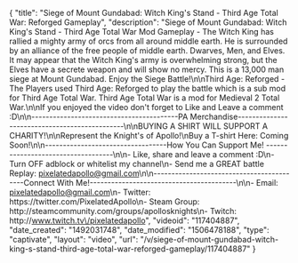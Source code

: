 {
    "title": "Siege of Mount Gundabad: Witch King's Stand - Third Age Total War: Reforged Gameplay",
    "description": "Siege of Mount Gundabad: Witch King's Stand - Third Age Total War Mod Gameplay - The Witch King has rallied a mighty army of orcs from all around middle earth.  He is surrounded by an alliance of the free people of middle earth.  Dwarves, Men, and Elves. It may appear that the Witch King's army is overwhelming strong, but the Elves have a secrete weapon and will show no mercy.  This is a 13,000 man siege at Mount Gundabad.  Enjoy the Siege Battle!\n\nThird Age: Reforged - The Players used Third Age: Reforged to play the battle which is a sub mod for Third Age Total War.  Third Age Total War is a mod for Medieval 2 Total War.\n\nIf you enjoyed the video don't forget to Like and Leave a comment :D\n\n-----------------------------------------PA Merchandise----------------------------------------------\n\nBUYING A SHIRT WILL SUPPORT A CHARITY!\n\nRepresent the Knight's of Apollo!\nBuy a T-shirt Here: Coming Soon!\n\n----------------------------------How You Can Support Me! -----------------------------------\n\n- Like, share and leave a comment :D\n- Turn OFF adblock or whitelist my channel\n- Send me a GREAT battle Replay: pixelatedapollo@gmail.com\n\n------------------------------------------Connect With Me!-----------------------------------------\n\n- Email: pixelatedapollo@gmail.com\n- Twitter: https:\/\/twitter.com\/PixelatedApollo\n- Steam Group:  http:\/\/steamcommunity.com\/groups\/apollosknights\n- Twitch: http:\/\/www.twitch.tv\/pixelatedapollo",
    "videoid": "117404887",
    "date_created": "1492031748",
    "date_modified": "1506478188",
    "type": "captivate",
    "layout": "video",
    "url": "\/v\/siege-of-mount-gundabad-witch-king-s-stand-third-age-total-war-reforged-gameplay\/117404887"
}